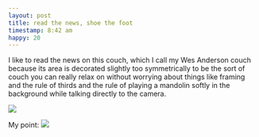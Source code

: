 ```yaml
---
layout: post
title: read the news, shoe the foot
timestamp: 8:42 am
happy: 20
---
```


I like to read the news on this couch, which I call my Wes Anderson couch because its area is decorated slightly too symmetrically to be the sort of couch you can really relax on without worrying about things like framing and the rule of thirds and the rule of playing a mandolin softly in the background while talking directly to the camera.

![](https://lh3.googleusercontent.com/XYkJQ0hTCMn4AUBuPHtjdZ_5tBV-AAnErhu3o4V29yjBr7gY0V--qO0SB8DPmemXlRIN9lOCPZWsAH8O1tuvHTyuN2iBP4KDs6JqTZ8Of7MUF-OAJGYpR0mBAckSiLx6yvX8w_SJECk63kk-JgZtojsB3NUO90a2iBsP-RkARWXle-kCOi9ok7hJ5TS2039JSuqJA-qfLz1G4z7Q8HYqzm3HzlgkKym3n4fufrhIV06s8Jtcs6gtSR9FLLSpnpR6fgRvcoFKTL1S6k5zcEozOILDmPZs7iDeMBfmuZfOAjLR4rjeYR28gIuNIJGvo8AOQvQCQxXVg_v5ONGslNhtvv9P7KsLedIjytFSyG2kgiomJzFT-rIfb_rPaYGx4sOQuvQU1okmr-vubh-MnVp4G2pLloyPfwWAYaW6_l0F33lxAqjDi80P3CYLQQ7U-TO6TYiLPjrCwYYiJ0fZdKDhDO5nHwP07_AoF6wnEakMuZ9-yQwHrzrTKYGKDc9QVTziwxId9PvuvmfU2IDyGvybY1RoAG9DxVPuAGhX0CXhi6NfVdF9hgx2BjIg-kAFSjB3SNXwyjBWNJ6hNEAAHeGQRAZKMBYiumbVsCzbScKiOYSzW8xHBw=w603-h803-no)

My point:
![](https://lh3.googleusercontent.com/FZxrXvRqjO7-M6aZLH7c6igGKljHeGNA109gf68HIpqzZnuXuU_SCj02DVJ4DZc2RvWXCwer4S-vWX8RE6ZHy2IEJedWSFMjaKq2WXN7pSkLWu2wAQFqBVG1Ce6xDrp-WM7kg5uFUOFHS29GHlNrT7XQCcOjduhmYOGCDgj85BnYs_Apnjdmjjll9fsXDigbr1T2NV8Q51_MZ3ThIdfvE9JVlyZpFOSu1ISbteUGKouozvtXEIakOXn3QWvMUVKIwslK2RfwqwHNr_UjwnuvMHL1nKssDWOPBL0rBNiil89rVXuo8D5Ss6VAEZ1kgGIdlMbmc5scQH0RTRFMjKjJcdK2Ev_C7FCj1W0OLhbfHWPtTLrAzl1nhswzDfCmHbNaNF-HmU9kFFqVWnEvMSmvdcQLASv9P3gAszm2rmy0pdxWtpMocmCXXhKNEEMG81HtMZ_4BRXcczh1KARLgUAa9Rhay7zdjLKDz0cecdElsNjOHk7d_DUgXCtgzSG2yjaF0-rB_XVjECehBNACW7oZNfE8X_7YHjCREFAzOJG9j0rmB6VxOPwfmMR03f9FVlnp8RRY4lMV-uCGJkWq36ENGh722H2cPfqciP-duA66cmBKfXm3qw=w603-h803-no)
